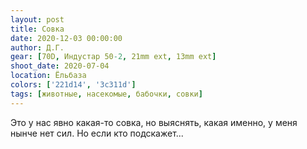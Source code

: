 ```yaml
---
layout: post
title: Совка
date: 2020-12-03 00:00:00
author: Д.Г.
gear: [70D, Индустар 50-2, 21mm ext, 13mm ext]
shoot_date: 2020-07-04
location: Ёльбаза
colors: ['221d14', '3c311d']
tags: [животные, насекомые, бабочки, совки]
---
```

Это у нас явно какая-то совка, но выяснять, какая именно, у меня нынче нет сил. Но если кто подскажет...
